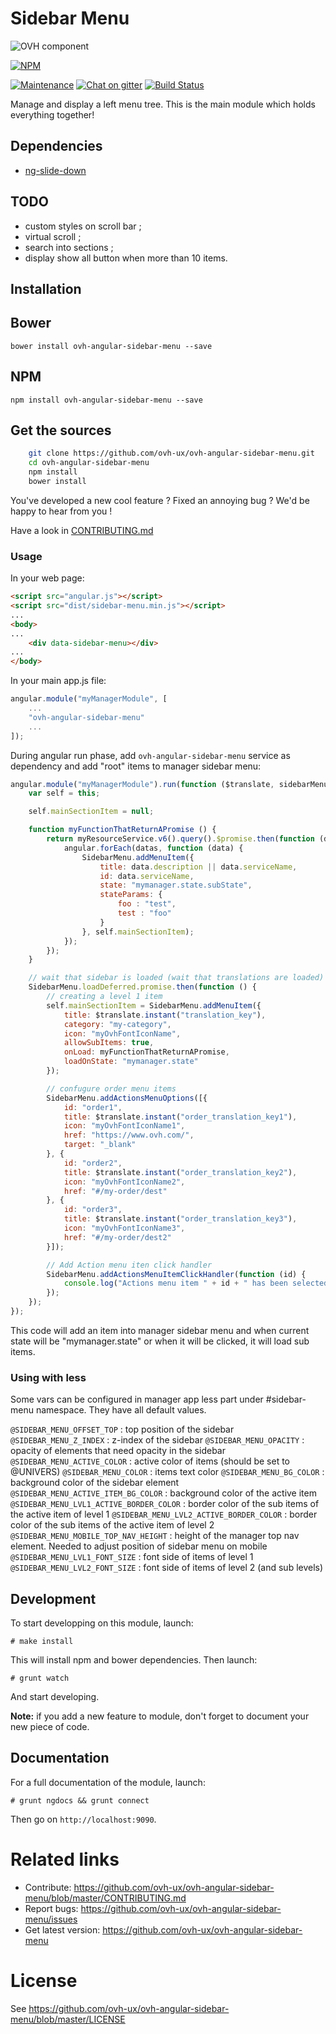 # Sidebar Menu

![OVH component](https://user-images.githubusercontent.com/3379410/27423240-3f944bc4-5731-11e7-87bb-3ff603aff8a7.png)

[![NPM](https://nodei.co/npm/ovh-angular-sidebar-menu.png?downloads=true&downloadRank=true&stars=true)](https://nodei.co/npm/ovh-angular-sidebar-menu/)

[![Maintenance](https://img.shields.io/maintenance/yes/2018.svg)]() [![Chat on gitter](https://img.shields.io/gitter/room/ovh/ux.svg)](https://gitter.im/ovh/ux) [![Build Status](https://travis-ci.org/ovh/ovh-angular-sidebar-menu.svg)](https://travis-ci.org/ovh/ovh-angular-sidebar-menu)

Manage and display a left menu tree. This is the main module which holds everything together!

## Dependencies
- [ng-slide-down](https://github.com/TheRusskiy/ng-slide-down)

## TODO

- custom styles on scroll bar ;
- virtual scroll ;
- search into sections ;
- display show all button when more than 10 items.

## Installation

## Bower

    bower install ovh-angular-sidebar-menu --save

## NPM

    npm install ovh-angular-sidebar-menu --save

## Get the sources

```bash
    git clone https://github.com/ovh-ux/ovh-angular-sidebar-menu.git
    cd ovh-angular-sidebar-menu
    npm install
    bower install
```

You've developed a new cool feature ? Fixed an annoying bug ? We'd be happy
to hear from you !

Have a look in [CONTRIBUTING.md](https://github.com/ovh-ux/ovh-angular-sidebar-menu/blob/master/CONTRIBUTING.md)

### Usage

In your web page:

```html
<script src="angular.js"></script>
<script src="dist/sidebar-menu.min.js"></script>
...
<body>
...
    <div data-sidebar-menu></div>
...
</body>
```

In your main app.js file:

```javascript
angular.module("myManagerModule", [
    ...
    "ovh-angular-sidebar-menu"
    ...
]);
```

During angular run phase, add ``ovh-angular-sidebar-menu`` service as dependency and add "root" items to manager sidebar menu:

```javascript
angular.module("myManagerModule").run(function ($translate, sidebarMenu, myResourceService) {
    var self = this;

    self.mainSectionItem = null;

    function myFunctionThatReturnAPromise () {
        return myResourceService.v6().query().$promise.then(function (datas) {
            angular.forEach(datas, function (data) {
                SidebarMenu.addMenuItem({
                    title: data.description || data.serviceName,
                    id: data.serviceName,
                    state: "mymanager.state.subState",
                    stateParams: {
                        foo : "test",
                        test : "foo"
                    }
                }, self.mainSectionItem);
            });
        });
    }

    // wait that sidebar is loaded (wait that translations are loaded)
    SidebarMenu.loadDeferred.promise.then(function () {
        // creating a level 1 item
        self.mainSectionItem = SidebarMenu.addMenuItem({
            title: $translate.instant("translation_key"),
            category: "my-category",
            icon: "myOvhFontIconName",
            allowSubItems: true,
            onLoad: myFunctionThatReturnAPromise,
            loadOnState: "mymanager.state"
        });

        // confugure order menu items
        SidebarMenu.addActionsMenuOptions([{
            id: "order1",
            title: $translate.instant("order_translation_key1"),
            icon: "myOvhFontIconName1",
            href: "https://www.ovh.com/",
            target: "_blank"
        }, {
            id: "order2",
            title: $translate.instant("order_translation_key2"),
            icon: "myOvhFontIconName2",
            href: "#/my-order/dest"
        }, {
            id: "order3",
            title: $translate.instant("order_translation_key3"),
            icon: "myOvhFontIconName3",
            href: "#/my-order/dest2"
        }]);

        // Add Action menu iten click handler
        SidebarMenu.addActionsMenuItemClickHandler(function (id) {
            console.log("Actions menu item " + id + " has been selected!");
        });
    });
});
```

This code will add an item into manager sidebar menu and when current state will be "mymanager.state" or when it will be clicked, it will load sub items.

### Using with less

Some vars can be configured in manager app less part under #sidebar-menu namespace. They have all default values.

```@SIDEBAR_MENU_OFFSET_TOP``` : top position of the sidebar
```@SIDEBAR_MENU_Z_INDEX``` : z-index of the sidebar
```@SIDEBAR_MENU_OPACITY``` : opacity of elements that need opacity in the sidebar
```@SIDEBAR_MENU_ACTIVE_COLOR``` : active color of items (should be set to @UNIVERS)
```@SIDEBAR_MENU_COLOR``` : items text color
```@SIDEBAR_MENU_BG_COLOR``` : background color of the sidebar element
```@SIDEBAR_MENU_ACTIVE_ITEM_BG_COLOR```       : background color of the active item
```@SIDEBAR_MENU_LVL1_ACTIVE_BORDER_COLOR```   : border color of the sub items of the active item of level 1
```@SIDEBAR_MENU_LVL2_ACTIVE_BORDER_COLOR```   : border color of the sub items of the active item of level 2
```@SIDEBAR_MENU_MOBILE_TOP_NAV_HEIGHT```      : height of the manager top nav element. Needed to adjust position of sidebar menu on mobile
```@SIDEBAR_MENU_LVL1_FONT_SIZE```             : font side of items of level 1
```@SIDEBAR_MENU_LVL2_FONT_SIZE```             : font side of items of level 2 (and sub levels)

## Development

To start developping on this module, launch:

```
# make install
```

This will install npm and bower dependencies. Then launch:

```
# grunt watch
```

And start developing.

**Note:** if you add a new feature to module, don't forget to document your new piece of code.

## Documentation

For a full documentation of the module, launch:

```
# grunt ngdocs && grunt connect
```

Then go on `http://localhost:9090`.

# Related links

 * Contribute: https://github.com/ovh-ux/ovh-angular-sidebar-menu/blob/master/CONTRIBUTING.md
 * Report bugs: https://github.com/ovh-ux/ovh-angular-sidebar-menu/issues
 * Get latest version: https://github.com/ovh-ux/ovh-angular-sidebar-menu

# License

See https://github.com/ovh-ux/ovh-angular-sidebar-menu/blob/master/LICENSE
